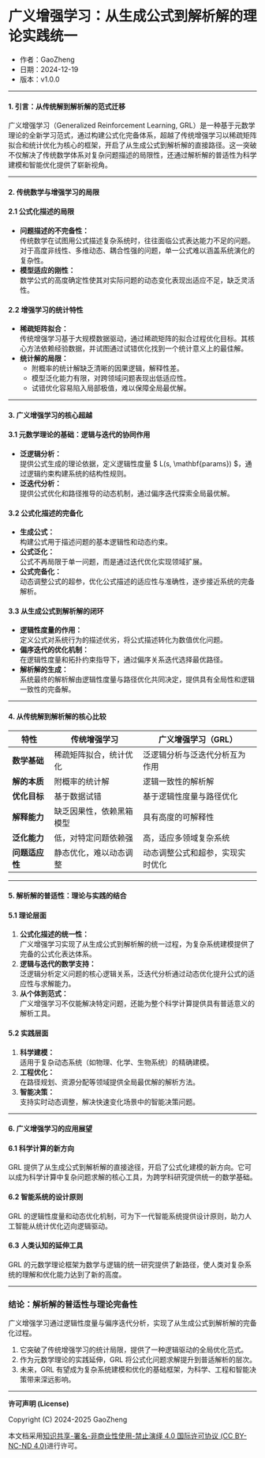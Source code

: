 # **广义增强学习：从生成公式到解析解的理论实践统一**

- 作者：GaoZheng
- 日期：2024-12-19
- 版本：v1.0.0

---

#### **1. 引言：从传统解到解析解的范式迁移**
广义增强学习（Generalized Reinforcement Learning, GRL）是一种基于元数学理论的全新学习范式，通过构建公式化完备体系，超越了传统增强学习以稀疏矩阵拟合和统计优化为核心的框架，开启了从生成公式到解析解的直接路径。这一突破不仅解决了传统数学体系对复杂问题描述的局限性，还通过解析解的普适性为科学建模和智能优化提供了崭新视角。

---

#### **2. 传统数学与增强学习的局限**
#### **2.1 公式化描述的局限**
- **问题描述的不完备性：**  
  传统数学在试图用公式描述复杂系统时，往往面临公式表达能力不足的问题。对于高度非线性、多维动态、耦合性强的问题，单一公式难以涵盖系统演化的复杂性。
- **模型适应的刚性：**  
  数学公式的高度确定性使其对实际问题的动态变化表现出适应不足，缺乏灵活性。

#### **2.2 增强学习的统计特性**
- **稀疏矩阵拟合：**  
  传统增强学习基于大规模数据驱动，通过稀疏矩阵的拟合过程优化目标。其核心方法依赖经验数据，并试图通过试错优化找到一个统计意义上的最佳解。
- **统计解的局限：**
  - 附概率的统计解缺乏清晰的因果逻辑，解释性差。
  - 模型泛化能力有限，对跨领域问题表现出低适应性。
  - 试错优化容易陷入局部极值，难以保障全局最优解。

---

#### **3. 广义增强学习的核心超越**
#### **3.1 元数学理论的基础：逻辑与迭代的协同作用**
- **泛逻辑分析：**  
  提供公式生成的理论依据，定义逻辑性度量 $ L(s, \mathbf{params}) $，通过逻辑约束构建系统的结构性规则。
- **泛迭代分析：**  
  提供公式优化和路径推导的动态机制，通过偏序迭代探索全局最优解。

#### **3.2 公式化描述的完备化**
- **生成公式：**  
  构建公式用于描述问题的基本逻辑性和动态约束。
- **公式泛化：**  
  公式不再局限于单一问题，而是通过迭代优化实现领域扩展。
- **公式完备化：**  
  动态调整公式的超参，优化公式描述的适应性与准确性，逐步接近系统的完备解析。

#### **3.3 从生成公式到解析解的闭环**
- **逻辑性度量的作用：**  
  定义公式对系统行为的描述优劣，将公式描述转化为数值优化问题。
- **偏序迭代的优化机制：**  
  在逻辑性度量和拓扑约束指导下，通过偏序关系迭代选择最优路径。
- **解析解的生成：**  
  系统最终的解析解由逻辑性度量与路径优化共同决定，提供具有全局性和逻辑一致性的完备解。

---

#### **4. 从传统解到解析解的核心比较**
| **特性**            | **传统增强学习**                                | **广义增强学习（GRL）**                         |
|---------------------|----------------------------------------------|----------------------------------------------|
| **数学基础**         | 稀疏矩阵拟合，统计优化                        | 泛逻辑分析与泛迭代分析互为作用                |
| **解的本质**         | 附概率的统计解                                | 逻辑一致性的解析解                            |
| **优化目标**         | 基于数据试错                                 | 基于逻辑性度量与路径优化                      |
| **解释能力**         | 缺乏因果性，依赖黑箱模型                      | 具有高度的可解释性                            |
| **泛化能力**         | 低，对特定问题依赖强                         | 高，适应多领域复杂系统                        |
| **问题适应性**       | 静态优化，难以动态调整                       | 动态调整公式和超参，实现实时优化              |

---

#### **5. 解析解的普适性：理论与实践的结合**
#### **5.1 理论层面**
1. **公式化描述的统一性：**  
   广义增强学习实现了从生成公式到解析解的统一过程，为复杂系统建模提供了完备的公式化表达体系。
2. **逻辑与迭代的数学支持：**  
   泛逻辑分析定义问题的核心逻辑关系，泛迭代分析通过动态优化提升公式的适应性与求解能力。
3. **从个体到范式：**  
   广义增强学习不仅能解决特定问题，还能为整个科学计算提供具有普适意义的解析工具。

#### **5.2 实践层面**
1. **科学建模：**  
   适用于复杂动态系统（如物理、化学、生物系统）的精确建模。
2. **工程优化：**  
   在路径规划、资源分配等领域提供全局最优解的解析方法。
3. **智能决策：**  
   支持实时动态调整，解决快速变化场景中的智能决策问题。

---

#### **6. 广义增强学习的应用展望**
#### **6.1 科学计算的新方向**
GRL 提供了从生成公式到解析解的直接途径，开启了公式化建模的新方向。它可以成为科学计算中复杂问题求解的核心工具，为跨学科研究提供统一的数学基础。

#### **6.2 智能系统的设计原则**
GRL 的逻辑性度量和动态优化机制，可为下一代智能系统提供设计原则，助力人工智能从统计优化迈向逻辑驱动。

#### **6.3 人类认知的延伸工具**
GRL 的元数学理论框架为数学与逻辑的统一研究提供了新路径，使人类对复杂系统的理解和优化能力达到了新的高度。

---

### **结论：解析解的普适性与理论完备性**

广义增强学习通过逻辑性度量与偏序迭代分析，实现了从生成公式到解析解的完备化过程。  
1. 它突破了传统增强学习的统计局限，提供了一种逻辑驱动的全局优化范式。  
2. 作为元数学理论的实践延伸，GRL 将公式化问题求解提升到普适解析的层次。  
3. 未来，GRL 有望成为复杂系统建模和优化的基础框架，为科学、工程和智能决策带来深远影响。

---

**许可声明 (License)**

Copyright (C) 2024-2025 GaoZheng 

本文档采用[知识共享-署名-非商业性使用-禁止演绎 4.0 国际许可协议 (CC BY-NC-ND 4.0)](https://creativecommons.org/licenses/by-nc-nd/4.0/deed.zh-Hans)进行许可。
